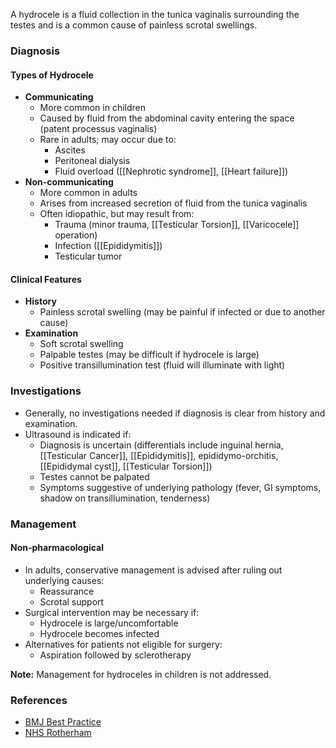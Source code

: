 A hydrocele is a fluid collection in the tunica vaginalis surrounding the testes and is a common cause of painless scrotal swellings.

### Diagnosis

#### Types of Hydrocele
- **Communicating**  
  - More common in children  
  - Caused by fluid from the abdominal cavity entering the space (patent processus vaginalis)  
  - Rare in adults; may occur due to:  
    - Ascites  
    - Peritoneal dialysis  
    - Fluid overload ([[Nephrotic syndrome]], [[Heart failure]])  
- **Non-communicating**  
  - More common in adults  
  - Arises from increased secretion of fluid from the tunica vaginalis  
  - Often idiopathic, but may result from:  
    - Trauma (minor trauma, [[Testicular Torsion]], [[Varicocele]] operation)  
    - Infection ([[Epididymitis]])  
    - Testicular tumor  

#### Clinical Features
- **History**  
  - Painless scrotal swelling (may be painful if infected or due to another cause)  
- **Examination**  
  - Soft scrotal swelling  
  - Palpable testes (may be difficult if hydrocele is large)  
  - Positive transillumination test (fluid will illuminate with light)  

### Investigations
- Generally, no investigations needed if diagnosis is clear from history and examination.  
- Ultrasound is indicated if:  
  - Diagnosis is uncertain (differentials include inguinal hernia, [[Testicular Cancer]], [[Epididymitis]], epididymo-orchitis, [[Epididymal cyst]], [[Testicular Torsion]])  
  - Testes cannot be palpated  
  - Symptoms suggestive of underlying pathology (fever, GI symptoms, shadow on transillumination, tenderness)  

### Management

#### Non-pharmacological
- In adults, conservative management is advised after ruling out underlying causes:  
  - Reassurance  
  - Scrotal support  
- Surgical intervention may be necessary if:  
  - Hydrocele is large/uncomfortable  
  - Hydrocele becomes infected  
- Alternatives for patients not eligible for surgery:  
  - Aspiration followed by sclerotherapy  

**Note:** Management for hydroceles in children is not addressed.  

### References
- [BMJ Best Practice](https://bestpractice.bmj.com/topics/en-gb/1104/management-approach)
- [NHS Rotherham](http://www.rotherhamccg.nhs.uk/Downloads/Top%20Tips%20and%20Therapeutic%20Guidelines/Therapeutic%20guidelines/hydrocele%20-%20PIL.pdf)